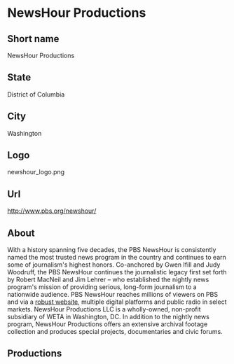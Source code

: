# NewsHour Productions

## Short name

NewsHour Productions

## State

District of Columbia

## City

Washington

## Logo

newshour\_logo.png

## Url

http://www.pbs.org/newshour/

## About

With a history spanning five decades, the PBS NewsHour is consistently named the most trusted news program in the country and continues to earn some of journalism's highest honors.  Co-anchored by Gwen Ifill and Judy Woodruff, the PBS NewsHour continues the journalistic legacy first set forth by Robert MacNeil and Jim Lehrer – who established the nightly news program's mission of providing serious, long-form journalism to a nationwide audience.  PBS NewsHour reaches millions of viewers on PBS and via a [robust website](http://www.pbs.org/newshour/), multiple digital platforms and public radio in select markets.  NewsHour Productions LLC is a wholly-owned, non-profit subsidiary of WETA in Washington, DC.  In addition to the nightly news program, NewsHour Productions offers an extensive archival footage collection and produces special projects, documentaries and civic forums.

## Productions
